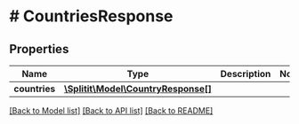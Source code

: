 # # CountriesResponse

## Properties

Name | Type | Description | Notes
------------ | ------------- | ------------- | -------------
**countries** | [**\Splitit\Model\CountryResponse[]**](CountryResponse.md) |  |

[[Back to Model list]](../../README.md#models) [[Back to API list]](../../README.md#endpoints) [[Back to README]](../../README.md)
